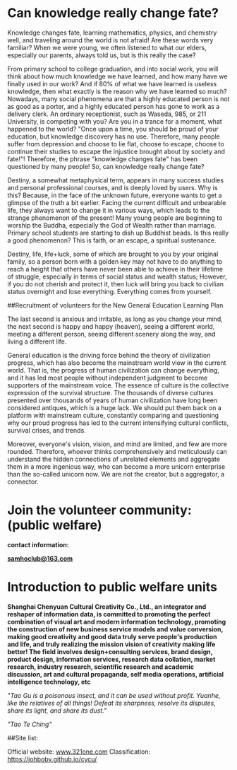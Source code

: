 # Can knowledge really change fate?

Knowledge changes fate, learning mathematics, physics, and chemistry well, and traveling around the world is not afraid! Are these words very familiar? When we were young, we often listened to what our elders, especially our parents, always told us, but is this really the case?

From primary school to college graduation, and into social work, you will think about how much knowledge we have learned, and how many have we finally used in our work? And if 80% of what we have learned is useless knowledge, then what exactly is the reason why we have learned so much? Nowadays, many social phenomena are that a highly educated person is not as good as a porter, and a highly educated person has gone to work as a delivery clerk. An ordinary receptionist, such as Waseda, 985, or 211 University, is competing with you? Are you in a trance for a moment, what happened to the world? "Once upon a time, you should be proud of your education, but knowledge discovery has no use. Therefore, many people suffer from depression and choose to lie flat, choose to escape, choose to continue their studies to escape the injustice brought about by society and fate!"! Therefore, the phrase "knowledge changes fate" has been questioned by many people! So, can knowledge really change fate?

Destiny, a somewhat metaphysical term, appears in many success studies and personal professional courses, and is deeply loved by users. Why is this? Because, in the face of the unknown future, everyone wants to get a glimpse of the truth a bit earlier. Facing the current difficult and unbearable life, they always want to change it in various ways, which leads to the strange phenomenon of the present! Many young people are beginning to worship the Buddha, especially the God of Wealth rather than marriage. Primary school students are starting to dish up Buddhist beads. Is this really a good phenomenon? This is faith, or an escape, a spiritual sustenance.

Destiny, life, life+luck, some of which are brought to you by your original family, so a person born with a golden key may not have to do anything to reach a height that others have never been able to achieve in their lifetime of struggle, especially in terms of social status and wealth status; However, if you do not cherish and protect it, then luck will bring you back to civilian status overnight and lose everything. Everything comes from yourself.

##Recruitment of volunteers for the New General Education Learning Plan

The last second is anxious and irritable, as long as you change your mind, the next second is happy and happy (heaven), seeing a different world, meeting a different person, seeing different scenery along the way, and living a different life.

General education is the driving force behind the theory of civilization progress, which has also become the mainstream world view in the current world. That is, the progress of human civilization can change everything, and it has led most people without independent judgment to become supporters of the mainstream voice. The essence of culture is the collective expression of the survival structure. The thousands of diverse cultures presented over thousands of years of human civilization have long been considered antiques, which is a huge lack. We should put them back on a platform with mainstream culture, constantly comparing and questioning why our proud progress has led to the current intensifying cultural conflicts, survival crises, and trends.

Moreover, everyone's vision, vision, and mind are limited, and few are more rounded. Therefore, whoever thinks comprehensively and meticulously can understand the hidden connections of unrelated elements and aggregate them in a more ingenious way, who can become a more unicorn enterprise than the so-called unicorn now. We are not the creator, but a aggregator, a connector.



# Join the volunteer community: (public welfare)

**contact information:**

**samhoclub@163.com**



# Introduction to public welfare units

**Shanghai Chenyuan Cultural Creativity Co., Ltd., an integrator and reshaper of information data, is committed to promoting the perfect combination of visual art and modern information technology, promoting the construction of new business service models and value conversion, making good creativity and good data truly serve people's production and life, and truly realizing the mission vision of creativity making life better! The field involves design+consulting services, brand design, product design, information services, research data collation, market research, industry research, scientific research and academic discussion, art and cultural propaganda, self media operations, artificial intelligence technology, etc**

*"Tao Gu is a poisonous insect, and it can be used without profit. Yuanhe, like the relatives of all things! Defeat its sharpness, resolve its disputes, share its light, and share its dust."*

*"Tao Te Ching"*





##Site list:

Official website:
www.321one.com
Classification:
https://johboby.github.io/cycu/

